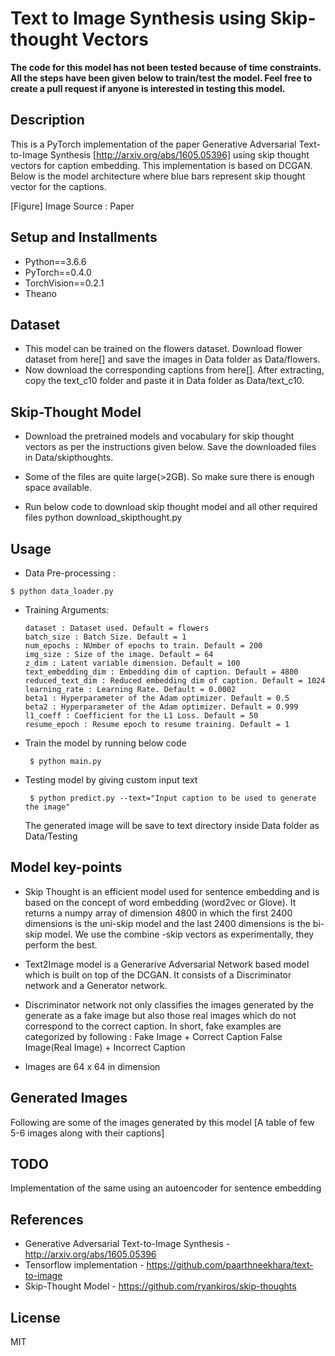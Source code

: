 # Text to Image Synthesis using Skip-thought Vectors

**The code for this model has not been tested because of time constraints. All the steps have been given below to train/test the model. Feel free to create a pull request if anyone is interested in testing this model.**

## Description
This is a PyTorch implementation of the paper Generative Adversarial Text-to-Image Synthesis [http://arxiv.org/abs/1605.05396] using skip thought vectors for caption embedding. This implementation is based on DCGAN. Below is the model architecture where blue bars represent skip thought vector for the captions.

[Figure]
Image Source : Paper

## Setup and Installments
  * Python==3.6.6
  * PyTorch==0.4.0
  * TorchVision==0.2.1
  * Theano

## Dataset
  * This model can be trained on the flowers dataset. Download flower dataset from here[] and save the images in Data folder as Data/flowers.
  * Now download the corresponding captions from here[]. After extracting, copy the text_c10 folder and paste it in Data folder as Data/text_c10.

## Skip-Thought Model
  * Download the pretrained models and vocabulary for skip thought vectors as per the instructions given below. Save the downloaded files in Data/skipthoughts.

  * Some of the files are quite large(>2GB). So make sure there is enough space available.

  * Run below code to download skip thought model and all other required files
  python download_skipthought.py


## Usage
  * Data Pre-processing :
  ```shell
  $ python data_loader.py
  ```

  * Training Arguments:
     ```shell
     dataset : Dataset used. Default = flowers
     batch_size : Batch Size. Default = 1
     num_epochs : NUmber of epochs to train. Default = 200
     img_size : Size of the image. Default = 64
     z_dim : Latent variable dimension. Default = 100
     text_embedding_dim : Embedding dim of caption. Default = 4800
     reduced_text_dim : Reduced embedding dim of caption. Default = 1024
     learning_rate : Learning Rate. Default = 0.0002
     beta1 : Hyperparameter of the Adam optimizer. Default = 0.5
     beta2 : Hyperparameter of the Adam optimizer. Default = 0.999
     l1_coeff : Coefficient for the L1 Loss. Default = 50
     resume_epoch : Resume epoch to resume training. Default = 1
     ```
  * Train the model by running below code
     ```shell
      $ python main.py
     ```
  * Testing model by giving custom input text
     ```shell
  	  $ python predict.py --text="Input caption to be used to generate the image"
     ```
  	The generated image will be save to text directory inside Data folder as Data/Testing 

## Model key-points

  * Skip Thought is an efficient model used for sentence embedding and is based on the concept of word
  embedding (word2vec or Glove). It returns a numpy array of dimension 4800 in which the first 2400
  dimensions is the uni-skip model and the last 2400 dimensions is the bi-skip model. We use the combine
  -skip vectors as experimentally, they perform the best.

  * Text2Image model is a Generarive Adversarial Network based model which is built on top of the DCGAN.
  It consists of a Discriminator network and a Generator network.

  * Discriminator network not only classifies the images generated by the generate as a fake image but also those real images which do not correspond to the correct caption. In short, fake examples are categorized by following :
  Fake Image + Correct Caption
  False Image(Real Image) + Incorrect Caption

  * Images are 64 x 64 in dimension

## Generated Images
Following are some of the images generated by this model
[A table of few 5-6 images along with their captions]

## TODO
Implementation of the same using an autoencoder for sentence embedding


## References
  * Generative Adversarial Text-to-Image Synthesis - http://arxiv.org/abs/1605.05396
  * Tensorflow implementation - https://github.com/paarthneekhara/text-to-image
  * Skip-Thought Model - https://github.com/ryankiros/skip-thoughts


## License
MIT
